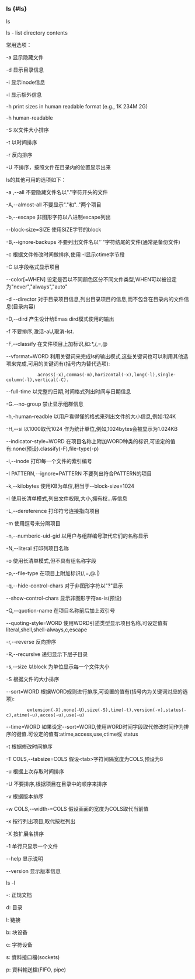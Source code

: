 ### ls {#ls}

ls

ls - list directory contents

常用选项：

-a     显示隐藏文件

-d     显示目录信息

-i      显示inode信息

-l      显示额外信息

-h     print sizes in human readable format (e.g., 1K 234M 2G)

-h     human-readable

-S    以文件大小排序

-t      以时间排序

-r      反向排序

-U    不排序，按照文件在目录内的位置显示出来

ls的其他可用的选项如下：

-a ,--all       不要隐藏文件名以&quot;.&quot;字符开头的文件

-A,--almost-all 不要显示&quot;.&quot;和&quot;..&quot;两个项目

-b,--escape     非图形字符以八进制escape列出

--block-size=SIZE    使用SIZE字节的block

-B,--ignore-backups  不要列出文件名以&quot;`&quot;字符结尾的文件(通常是备份文件)

-c 根据文件修改时间做排序,使用 -l显示ctime字节段

-C 以字段格式显示项目

--color[=WHEN]   设定是否以不同颜色区分不同文件类型,WHEN可以被设定为&quot;never&quot;,&quot;always&quot;,&quot;auto&quot;

-d --director    对于目录项目信息,列出目录项目的信息,而不包含在目录内的文件信息(目录内容)

-D,--dird        产生设计给Emas dird模式使用的输出

-f               不要排序,激活-aU,取消-lst.

-F,--classify    在文件项目上加标识,如:*,/,=,@

--vformat=WORD   利用关键词来完成ls的输出模式,这些关键词也可以利用其他选项来完成,可用的关键词有(括号内为替代选项):

                across(-x),commas(-m),horizontal(-x),long(-l),single-column(-l),vertical(-C).

--full-time      以完整的日期,时间格式列出时间与日期信息

-G.--no-group    禁止显示组群信息

-h,-human-readble             以用户看得懂的格式来列出文件的大小信息,例如:124K

-H,--si  以1000取代1024        作为统计单位,例如,1024bytes会被显示为1.024KB

--indicator-style=WORD        在项目名称上附加WORD种类的标识,可设定的值有:none(预设).classify(-F),file-type(-p)

-i,--inode                    打印每一个文件的索引编号

-I PATTERN,--ignore=PATTERN   不要列出符合PATTERN的项目

-k,--kilobytes                使用KB为单位,相当于--block-size=1024

-l                使用长清单模式,列出文件权限,大小,拥有权...等信息

-L,--dereference  打印符号连接指向项目

-m                使用逗号来分隔项目

-n,--numberic-uid-gid    以用户与组群编号取代它们的名称显示  

-N,--literal             打印列项目名称

-o                       使用长清单模式,但不具有组名称字段

-p,--file-type           在项目上附加标识(/,=,@.|)

-q,--hide-control-chars  对于非图形字符以&quot;?&quot;显示

--show-control-chars     显示非图形字符as-is(预设)

-Q,--quotion-name        在项目名称前后加上双引号

--quoting-style=WORD     使用WORD引述类型显示项目名称,可设定值有literal,shell,shell-always,c,escape

-r,--reverse       反向排序

-R,--recursive     递归显示下层子目录

-s,--size  以block 为单位显示每一个文件大小

-S  根据文件的大小排序

--sort=WORD  根据WORD规则进行排序,可设置的值有(括号内为关键词对应的选项):

            extension(-X),none(-U),size(-S),time(-t),version(-v),status(-c),atime(-u),acces(-u),use(-u)

--time=WORD  如果设定--sort=WORD,使用WORD时间字段取代修改时间作为排序的键值.可设定的值有:atime,access,use,ctime或 status

-t  根据修改时间排序

-T  COLS,--tabsize=COLS  假设&lt;tab&gt;字符间隔宽度为COLS,预设为8

-u  根据上次存取时间排序

-U  不要排序,根据项目在目录中的顺序来排序

-v  根据版本排序

-w  COLS,--width-=COLS  假设画面的宽度为COLS取代当前值

-x  按行列出项目,取代按栏列出

-X  按扩展名排序

-1  单行只显示一个文件

--help     显示说明

--version  显示版本信息

ls -l

-: 正规文档

d: 目录

l: 链接

b: 块设备

c: 字符设备

s: 資料接口檔(sockets)

p: 資料輸送檔(FIFO, pipe)